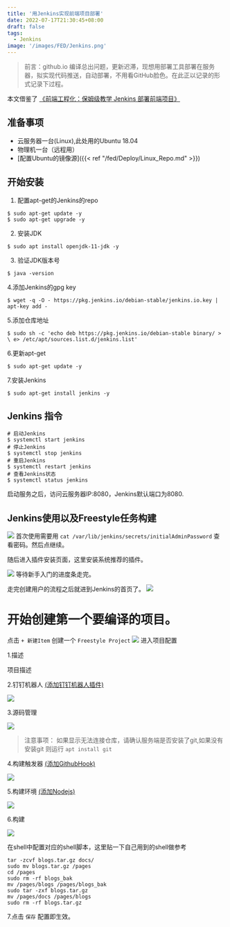```yaml
---
title: '用Jenkins实现前端项目部署'
date: 2022-07-17T21:30:45+08:00
draft: false
tags:
  - Jenkins
image: '/images/FED/Jenkins.png'
---
```

> 前言：github.io 编译总出问题，更新迟滞，现想用部署工具部署在服务器，拟实现代码推送，自动部署，不用看GitHub脸色。在此正以记录的形式记录下过程。

<!--more-->
本文借鉴了 [《前端工程化：保姆级教学 Jenkins 部署前端项目》](https://mp.weixin.qq.com/s/yf6vClrNvVA4bKbeqcJ9SA)


## 准备事项
 - 云服务器一台(Linux),此处用的Ubuntu 18.04
 - 物理机一台（远程用）
 - [配置Ubuntu的镜像源]({{< ref "/fed/Deploy/Linux_Repo.md" >}})

## 开始安装
1. 配置apt-get的Jenkins的repo
```shell
$ sudo apt-get update -y
$ sudo apt-get upgrade -y
```
2. 安装JDK
```shell
$ sudo apt install openjdk-11-jdk -y
```
3. 验证JDK版本号
```shell
$ java -version
```
4.添加Jenkins的gpg key
```shell
$ wget -q -O - https://pkg.jenkins.io/debian-stable/jenkins.io.key | apt-key add -
```
5.添加仓库地址
```shell
$ sudo sh -c 'echo deb https://pkg.jenkins.io/debian-stable binary/ > \ e> /etc/apt/sources.list.d/jenkins.list'
```
6.更新apt-get
```shell
$ sudo apt-get update -y
```
7.安装Jenkins
```shell
$ sudo apt-get install jenkins -y
```
## Jenkins 指令
```shell
# 启动Jenkins
$ systemctl start jenkins
# 停止Jenkins
$ systemctl stop jenkins
# 重启Jenkins
$ systemctl restart jenkins
# 查看Jenkins状态
$ systemctl status jenkins
```
启动服务之后，访问云服务器IP:8080，Jenkins默认端口为8080.

## Jenkins使用以及Freestyle任务构建
![](/images/Post/Jenkins/step1.jpg)
首次使用需要用 `cat /var/lib/jenkins/secrets/initialAdminPassword` 查看密码。然后点继续。

随后进入插件安装页面，这里安装系统推荐的插件。

![](/images/Post/Jenkins/step2.jpg)
等待新手入门的进度条走完。

走完创建用户的流程之后就进到Jenkins的首页了。
![](/images/Post/Jenkins/step3.jpg)

# 开始创建第一个要编译的项目。
点击 `+ 新建Item` 创建一个 `Freestyle Project`
![](/images/Post/Jenkins/step_4_add_item.jpg)
进入项目配置

1.描述

项目描述

2.钉钉机器人 [(添加钉钉机器人插件)](/fed/deploy/jenkins_config#DingtalkBot)

![](/images/Post/Jenkins/step_5_dingtalk.jpg)

3.源码管理

![](/images/Post/Jenkins/step_6_source_manage.jpg)
> 注意事项： 如果显示无法连接仓库，请确认服务端是否安装了git,如果没有安装git 则运行 `apt install git`

4.构建触发器 [(添加GithubHook)](/fed/deploy/jenkins_config#GithubHook)

![](/images/Post/Jenkins/step_7_githubhook.jpg)

5.构建环境 [(添加Nodejs)](/fed/deploy/jenkins_config#Nodejs)

![](/images/Post/Jenkins/step_8_build_env.jpg)

6.构建

![](/images/Post/Jenkins/step_9_build.jpg)

在shell中配置对应的shell脚本，这里贴一下自己用到的shell做参考
```shell
tar -zcvf blogs.tar.gz docs/
sudo mv blogs.tar.gz /pages
cd /pages
sudo rm -rf blogs_bak
mv /pages/blogs /pages/blogs_bak
sudo tar -zxf blogs.tar.gz
mv /pages/docs /pages/blogs
sudo rm -rf blogs.tar.gz
```

7.点击 `保存` 配置即生效。